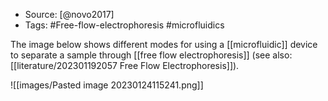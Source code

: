 - Source: [@novo2017]
- Tags: #Free-flow-electrophoresis #microfluidics

The image below shows different modes for using a [[microfluidic]] device to separate a sample through [[free flow electrophoresis]] (see also: [[literature/202301192057 Free Flow Electrophoresis]]).

![[images/Pasted image 20230124115241.png]]

